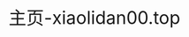 <p style='text-align:center;font-size:32px'><a href='https://www.xiaolidan00.top/page/index.html' style=' text-decoration: none;'>主页-xiaolidan00.top</a></p>
